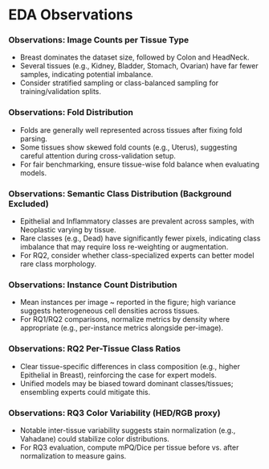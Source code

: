 # EDA Observations

### Observations: Image Counts per Tissue Type
- Breast dominates the dataset size, followed by Colon and HeadNeck.
- Several tissues (e.g., Kidney, Bladder, Stomach, Ovarian) have far fewer samples, indicating potential imbalance.
- Consider stratified sampling or class-balanced sampling for training/validation splits.


### Observations: Fold Distribution
- Folds are generally well represented across tissues after fixing fold parsing.
- Some tissues show skewed fold counts (e.g., Uterus), suggesting careful attention during cross-validation setup.
- For fair benchmarking, ensure tissue-wise fold balance when evaluating models.


### Observations: Semantic Class Distribution (Background Excluded)
- Epithelial and Inflammatory classes are prevalent across samples, with Neoplastic varying by tissue.
- Rare classes (e.g., Dead) have significantly fewer pixels, indicating class imbalance that may require loss re-weighting or augmentation.
- For RQ2, consider whether class-specialized experts can better model rare class morphology.


### Observations: Instance Count Distribution
- Mean instances per image ~ reported in the figure; high variance suggests heterogeneous cell densities across tissues.
- For RQ1/RQ2 comparisons, normalize metrics by density where appropriate (e.g., per-instance metrics alongside per-image).


### Observations: RQ2 Per-Tissue Class Ratios
- Clear tissue-specific differences in class composition (e.g., higher Epithelial in Breast), reinforcing the case for expert models.
- Unified models may be biased toward dominant classes/tissues; ensembling experts could mitigate this.


### Observations: RQ3 Color Variability (HED/RGB proxy)
- Notable inter-tissue variability suggests stain normalization (e.g., Vahadane) could stabilize color distributions.
- For RQ3 evaluation, compute mPQ/Dice per tissue before vs. after normalization to measure gains.


